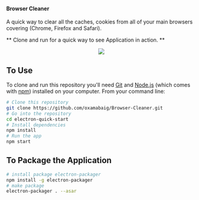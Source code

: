 #### Browser Cleaner
A quick way to clear all the caches, cookies from all of your main browsers covering (Chrome, Firefox and Safari).

** Clone and run for a quick way to see Application in action. **

<p align="center">
  <img src="https://github.com/usama-akram-gt/Browser-Cleaner/blob/master/Demo/demo.gif"/>
</p>

## To Use

To clone and run this repository you'll need [Git](https://git-scm.com) and [Node.js](https://nodejs.org/en/download/) (which comes with [npm](http://npmjs.com)) installed on your computer. From your command line:

```bash
# Clone this repository
git clone https://github.com/oxamabaig/Browser-Cleaner.git
# Go into the repository
cd electron-quick-start
# Install dependencies
npm install
# Run the app
npm start
```
## To Package the Application

```bash
# install package electron-packager
npm install -g electron-packager
# make package
electron-packager . --asar
```
